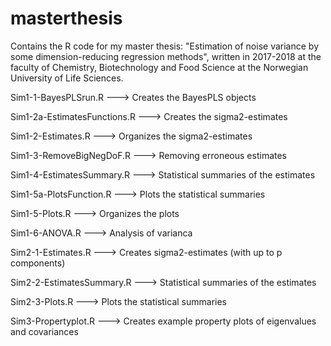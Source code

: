 # masterthesis
Contains the R code for my master thesis: "Estimation of noise variance by some dimension-reducing regression methods", written in 2017-2018 at the faculty of Chemistry, Biotechnology and Food Science at the Norwegian University of Life Sciences.

Sim1-1-BayesPLSrun.R           --->   Creates the BayesPLS objects

Sim1-2a-EstimatesFunctions.R   --->   Creates the sigma2-estimates

Sim1-2-Estimates.R             --->   Organizes the sigma2-estimates

Sim1-3-RemoveBigNegDoF.R       --->   Removing erroneous estimates

Sim1-4-EstimatesSummary.R      --->   Statistical summaries of the estimates

Sim1-5a-PlotsFunction.R        --->   Plots the statistical summaries

Sim1-5-Plots.R                 --->   Organizes the plots

Sim1-6-ANOVA.R                 --->   Analysis of varianca

Sim2-1-Estimates.R             --->   Creates sigma2-estimates (with up to p components)

Sim2-2-EstimatesSummary.R      --->   Statistical summaries of the estimates

Sim2-3-Plots.R                 --->   Plots the statistical summaries

Sim3-Propertyplot.R            --->   Creates example property plots of eigenvalues and covariances
